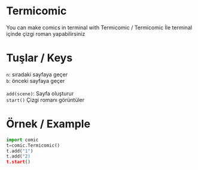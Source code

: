 # Termicomic
You can make comics in terminal with Termicomic / Termicomic İle terminal içinde çizgi roman yapabilirsiniz<br>

# Tuşlar / Keys
`n`: sıradaki sayfaya geçer<br>
`b`: önceki sayfaya geçer<br>
<br>
`add(scene)`: Sayfa oluşturur<br>
`start()` Çizgi romanı görüntüler<br>



# Örnek / Example
```python
import comic
t=comic.Termicomic()
t.add("1")
t.add("2)
t.start()
```
